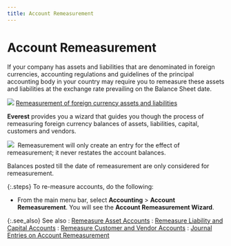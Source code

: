 ```yaml
---
title: Account Remeasurement
---
```


# Account Remeasurement


If your company has assets and liabilities that are denominated in foreign  currencies, accounting regulations and guidelines of the principal accounting  body in your country may require you to remeasure these assets and liabilities  at the exchange rate prevailing on the Balance Sheet date.


![]({{site.acc_baseurl}}/img/lens.gif) [Remeasurement  of foreign currency assets and liabilities]({{site.sc_chm}}/options/multicurrency/re_measurement_of_foreign_currency_assets_and_liabilities.html)


**Everest** provides you a wizard  that guides you though the process of remeasuring foreign currency balances  of assets, liabilities, capital, customers and vendors.


![]({{site.acc_baseurl}}/img/note.gif)  Remeasurement  will only create an entry for the effect of remeasurement;  it never restates the account balances.


Balances posted till  the date of remeasurement are only considered for remeasurement.


{:.steps}
To re-measure  accounts, do the following:

- From the main  menu bar, select **Accounting** >  **Account Remeasurement**.  You will see the **Account 
 Remeasurement 
 Wizard**.



{:.see_also}
See also
: [Remeasure  Asset Accounts]({{site.acc_baseurl}}/account-remeasurement/wizard/asset_accounts_finish_account_remeasuremeny_wizard_utility_contents.html)
: [Remeasure  Liability and Capital Accounts]({{site.acc_baseurl}}/account-remeasurement/wizard/liability_accounts_finish_account_remeasuremeny_wizard_utility_contents.html)
: [Remeasure  Customer and Vendor Accounts]({{site.acc_baseurl}}/account-remeasurement/wizard/customers_and_vendors_accounts_finish_account_remeasuremeny_wizard_utility_contents.html)
: [Journal  Entries on Account Remeasurement]({{site.acc_baseurl}}/account-remeasurement/wizard/journal_entries_account_remeasurement_utility_wizard.html)
